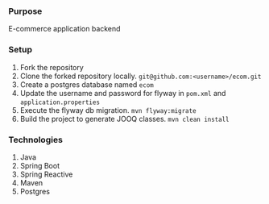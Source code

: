 ### Purpose
E-commerce application backend

### Setup
1. Fork the repository
2. Clone the forked repository locally. `git@github.com:<username>/ecom.git`
3. Create a postgres database named `ecom`
4. Update the username and password for flyway in `pom.xml` and `application.properties`
5. Execute the flyway db migration. `mvn flyway:migrate`
6. Build the project to generate JOOQ classes. `mvn clean install`

### Technologies
1. Java
2. Spring Boot
3. Spring Reactive
4. Maven
5. Postgres